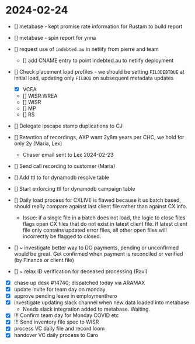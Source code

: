 # 2024-02-24


- [] metabase - kept promise rate information for Rustam to build report
- [] metabase - spin report for ynna

- [] request use of `indebted.au` in netlify from pierre and team
  - [] add CNAME entry to point indebted.au to netlify deployment

- [] Check placement load profiles - we should be setting `FILODEBTDUE` at initial load, updating only `FILDOD` on subsequent metadata updates
  - [x] VCEA 
  - [] WISR:WREA
  - [] WISR
  - [] MP
  - [] RS
- [] Delegate ipscape stamp duplications to CJ
- [] Retention of recordings, AXP want 2y8m years per CHC, we hold for only 2y (Maria, Lex) 
  - Chaser email sent to Lex 2024-02-23
- [] Send call recording to customer (Maria)

- [] Add ttl to for dynamodb resolve table
- [] Start enforcing ttl for dynamodb campaign table

- [] Daily load process for CXLIVE is flawed because it us batch based, should really compare against last client file rather than against CX info. 
  - Issue: if a single file in a batch does not load, the logic to close files flags open CX files that do not exist in latest client file. If latest client file only contains updated error files, all other open files will incorrectly be flagged to closed.
- [] ~ investigate better way to DO payments, pending or unconfirmed would be great. Get confirmed when payment is reconciled or verified (by Finance or client file)
- [] ~ relax ID verification for deceased processing (Ravi)

- [x] chase up desk #14740; dispatched today via ARAMAX
- [x] update invite for team day on monday
- [x] approve pending leave in employmenthero
- [x] investigate updating slack channel when new data loaded into metabase
  - Needs slack integration added to metabase. Waiting.
- [x] !!! Confirm team day for Monday COVID etc
- [x] !!! Send inventory file spec to WISR
- [x] process VC daily file and record loom
- [x] handover VC daily process to Caro